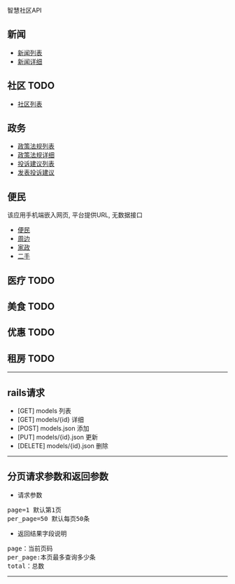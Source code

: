 智慧社区API  
## 新闻
* [新闻列表](/jinwanlin/wisdom-api/blob/master/news/list.md)  
* [新闻详细](/jinwanlin/wisdom-api/blob/master/news/show.md)  

## 社区 TODO
* [社区列表]()  

## 政务
* [政策法规列表]()
* [政策法规详细]()
* [投诉建议列表]()
* [发表投诉建议]()

## 便民
 该应用手机端嵌入网页, 平台提供URL, 无数据接口
* [便民](http://61.128.122.51/hotline.mobile)
* [周边](http://61.128.122.51/merchants.mobile)
* [家政](http://61.128.122.51/houses.mobile)
* [二手](http://61.128.122.51/seconds.mobile)

## 医疗 TODO

## 美食 TODO

## 优惠 TODO

## 租房 TODO

------------------------
## rails请求
* [GET]  	models			列表
* [GET]		models/{id} 		详细
* [POST]	models.json		添加
* [PUT]		models/{id}.json	更新
* [DELETE]	models/{id}.json	删除

-------------------------
## 分页请求参数和返回参数
* 请求参数
<pre>
page=1 默认第1页  
per_page=50 默认每页50条
</pre>


* 返回结果字段说明
<pre>
page：当前页码  
per_page:本页最多查询多少条  
total：总数
</pre>
---------------------------------------



